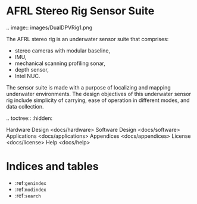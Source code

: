 AFRL  Stereo Rig Sensor Suite
=============================

.. image:: images/DualDPVRig1.png

The AFRL stereo rig is an underwater sensor suite that comprises:

* stereo cameras with modular baseline,
* IMU,
* mechanical scanning profiling sonar,
* depth sensor,
* Intel NUC.

The sensor suite is made with a purpose of localizing and mapping underwater environments. The design objectives of this underwater sensor rig include simplicity of carrying, ease of operation in different modes, and data collection.



.. toctree::
   :hidden:

   Hardware Design <docs/hardware>
   Software Design <docs/software>
   Applications <docs/applications>
   Appendices <docs/appendices>
   License <docs/license>
   Help <docs/help>



Indices and tables
==================

* :ref:`genindex`
* :ref:`modindex`
* :ref:`search`